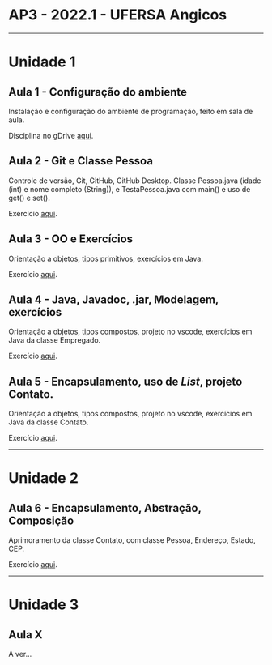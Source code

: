 # AP3 - 2022.1 - UFERSA Angicos

---

# Unidade 1

## Aula 1 - Configuração do ambiente
Instalação e configuração do ambiente de programação, feito em sala de aula.

Disciplina no gDrive [aqui](https://drive.google.com/open?id=1Cjczcx-O7izOqtwkY0DaNuokbn9cJmOr).

## Aula 2 - Git e Classe Pessoa
Controle de versão, Git, GitHub, GitHub Desktop. Classe Pessoa.java (idade (int) e nome completo (String)), e TestaPessoa.java com main() e uso de get() e set().

Exercício [aqui](unidade1/aula2_exercicios.md).

## Aula 3 - OO e Exercícios
Orientação a objetos, tipos primitivos, exercícios em Java.

Exercício [aqui](unidade1/aula3_exercicios.md).

## Aula 4 - Java, Javadoc, .jar, Modelagem, exercícios
Orientação a objetos, tipos compostos, projeto no vscode, exercícios em Java da classe Empregado.

Exercício [aqui](unidade1/aula4_exercicios.md).

## Aula 5 - Encapsulamento, uso de *List*, projeto Contato.
Orientação a objetos, tipos compostos, projeto no vscode, exercícios em Java da classe Contato.

Exercício [aqui](unidade1/aula5_exercicios.md).

---

# Unidade 2

## Aula 6 - Encapsulamento, Abstração, Composição
Aprimoramento da classe Contato, com classe Pessoa, Endereço, Estado, CEP.

Exercício [aqui](unidade2/aula6_exercicios.md).

---

# Unidade 3

## Aula X
A ver...
